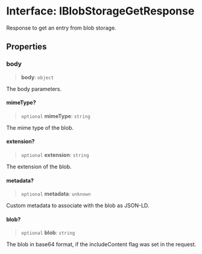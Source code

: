 # Interface: IBlobStorageGetResponse

Response to get an entry from blob storage.

## Properties

### body

> **body**: `object`

The body parameters.

#### mimeType?

> `optional` **mimeType**: `string`

The mime type of the blob.

#### extension?

> `optional` **extension**: `string`

The extension of the blob.

#### metadata?

> `optional` **metadata**: `unknown`

Custom metadata to associate with the blob as JSON-LD.

#### blob?

> `optional` **blob**: `string`

The blob in base64 format, if the includeContent flag was set in the request.
